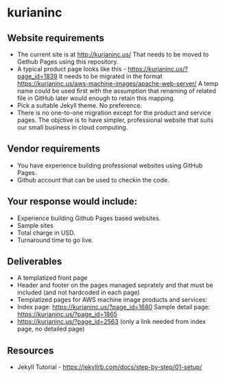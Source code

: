 # kurianinc

## Website requirements

* The current site is at http://kurianinc.us/ That needs to be moved to Gethub Pages using this repository.
* A typical product page looks like this - https://kurianinc.us/?page_id=1839 It needs to be migrated in the format https://kurianinc.us/aws-machine-images/apache-web-server/ A temp name could be used first with the assumption that renaming of related file in GitHub later would enough to retain this mapping.
* Pick a suitable Jekyll theme. No preference.
* There is no one-to-one migration except for the product and service pages. The objctive is to have simpler, professional website that suits our small business in cloud computing.

## Vendor requirements
* You have experience building professional websites using GitHub Pages.
* Github account that can be used to checkin the code.

## Your response would include:
* Experience building Github Pages based websites.
* Sample sites
* Total charge in USD.
* Turnaround time to go live.

## Deliverables
* A templatized front page
* Header and footer on the pages managed seprately and that must be included (and not hardcoded in each page)
* Templatized pages for AWS machine image products and services:
 * Index page: https://kurianinc.us/?page_id=1680 Sample detail page: https://kurianinc.us/?page_id=1865
 * https://kurianinc.us/?page_id=2563 (only a link needed from index page, no detailed page)

## Resources
* Jekyll Tutorial - https://jekyllrb.com/docs/step-by-step/01-setup/

